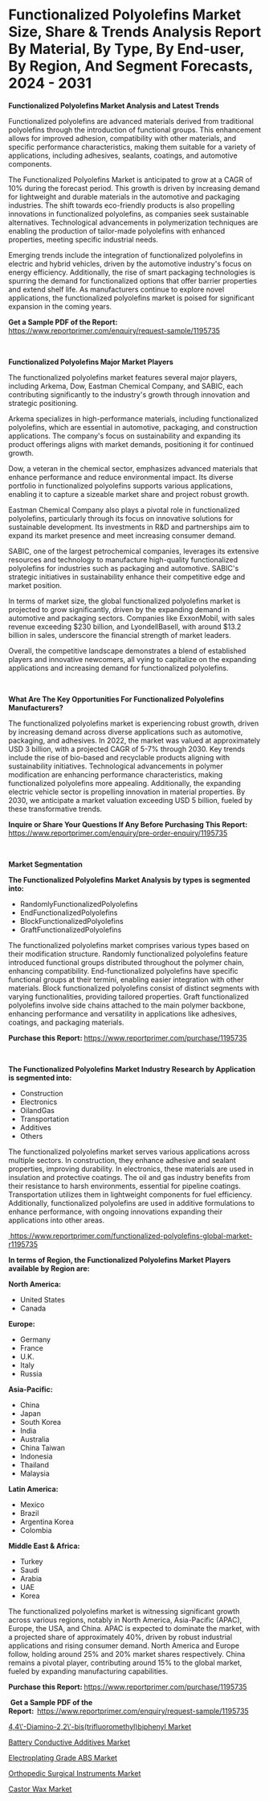 <p><h1>Functionalized Polyolefins Market Size, Share & Trends Analysis Report By Material, By Type, By End-user, By Region, And Segment Forecasts, 2024 - 2031</h1></p><p><strong>Functionalized Polyolefins Market Analysis and Latest Trends</strong></p>
<p><p>Functionalized polyolefins are advanced materials derived from traditional polyolefins through the introduction of functional groups. This enhancement allows for improved adhesion, compatibility with other materials, and specific performance characteristics, making them suitable for a variety of applications, including adhesives, sealants, coatings, and automotive components. </p><p>The Functionalized Polyolefins Market is anticipated to grow at a CAGR of 10% during the forecast period. This growth is driven by increasing demand for lightweight and durable materials in the automotive and packaging industries. The shift towards eco-friendly products is also propelling innovations in functionalized polyolefins, as companies seek sustainable alternatives. Technological advancements in polymerization techniques are enabling the production of tailor-made polyolefins with enhanced properties, meeting specific industrial needs.</p><p>Emerging trends include the integration of functionalized polyolefins in electric and hybrid vehicles, driven by the automotive industry's focus on energy efficiency. Additionally, the rise of smart packaging technologies is spurring the demand for functionalized options that offer barrier properties and extend shelf life. As manufacturers continue to explore novel applications, the functionalized polyolefins market is poised for significant expansion in the coming years.</p></p>
<p><strong>Get a Sample PDF of the Report:&nbsp;</strong> <a href="https://www.reportprimer.com/enquiry/request-sample/1195735">https://www.reportprimer.com/enquiry/request-sample/1195735</a></p>
<p>&nbsp;</p>
<p><strong>Functionalized Polyolefins Major Market Players</strong></p>
<p><p>The functionalized polyolefins market features several major players, including Arkema, Dow, Eastman Chemical Company, and SABIC, each contributing significantly to the industry's growth through innovation and strategic positioning.</p><p>Arkema specializes in high-performance materials, including functionalized polyolefins, which are essential in automotive, packaging, and construction applications. The company's focus on sustainability and expanding its product offerings aligns with market demands, positioning it for continued growth.</p><p>Dow, a veteran in the chemical sector, emphasizes advanced materials that enhance performance and reduce environmental impact. Its diverse portfolio in functionalized polyolefins supports various applications, enabling it to capture a sizeable market share and project robust growth.</p><p>Eastman Chemical Company also plays a pivotal role in functionalized polyolefins, particularly through its focus on innovative solutions for sustainable development. Its investments in R&D and partnerships aim to expand its market presence and meet increasing consumer demand.</p><p>SABIC, one of the largest petrochemical companies, leverages its extensive resources and technology to manufacture high-quality functionalized polyolefins for industries such as packaging and automotive. SABIC's strategic initiatives in sustainability enhance their competitive edge and market position.</p><p>In terms of market size, the global functionalized polyolefins market is projected to grow significantly, driven by the expanding demand in automotive and packaging sectors. Companies like ExxonMobil, with sales revenue exceeding $230 billion, and LyondellBasell, with around $13.2 billion in sales, underscore the financial strength of market leaders.</p><p>Overall, the competitive landscape demonstrates a blend of established players and innovative newcomers, all vying to capitalize on the expanding applications and increasing demand for functionalized polyolefins.</p></p>
<p>&nbsp;</p>
<p><strong>What Are The Key Opportunities For Functionalized Polyolefins Manufacturers?</strong></p>
<p><p>The functionalized polyolefins market is experiencing robust growth, driven by increasing demand across diverse applications such as automotive, packaging, and adhesives. In 2022, the market was valued at approximately USD 3 billion, with a projected CAGR of 5-7% through 2030. Key trends include the rise of bio-based and recyclable products aligning with sustainability initiatives. Technological advancements in polymer modification are enhancing performance characteristics, making functionalized polyolefins more appealing. Additionally, the expanding electric vehicle sector is propelling innovation in material properties. By 2030, we anticipate a market valuation exceeding USD 5 billion, fueled by these transformative trends.</p></p>
<p><strong>Inquire or Share Your Questions If Any Before Purchasing This Report:</strong> <a href="https://www.reportprimer.com/enquiry/pre-order-enquiry/1195735">https://www.reportprimer.com/enquiry/pre-order-enquiry/1195735</a></p>
<p>&nbsp;</p>
<p><strong>Market Segmentation</strong></p>
<p><strong>The Functionalized Polyolefins Market Analysis by types is segmented into:</strong></p>
<p><ul><li>RandomlyFunctionalizedPolyolefins</li><li>EndFunctionalizedPolyolefins</li><li>BlockFunctionalizedPolyolefins</li><li>GraftFunctionalizedPolyolefins</li></ul></p>
<p><p>The functionalized polyolefins market comprises various types based on their modification structure. Randomly functionalized polyolefins feature introduced functional groups distributed throughout the polymer chain, enhancing compatibility. End-functionalized polyolefins have specific functional groups at their termini, enabling easier integration with other materials. Block functionalized polyolefins consist of distinct segments with varying functionalities, providing tailored properties. Graft functionalized polyolefins involve side chains attached to the main polymer backbone, enhancing performance and versatility in applications like adhesives, coatings, and packaging materials.</p></p>
<p><strong>Purchase this Report:&nbsp;</strong><a href="https://www.reportprimer.com/purchase/1195735">https://www.reportprimer.com/purchase/1195735</a></p>
<p>&nbsp;</p>
<p><strong>The Functionalized Polyolefins Market Industry Research by Application is segmented into:</strong></p>
<p><ul><li>Construction</li><li>Electronics</li><li>OilandGas</li><li>Transportation</li><li>Additives</li><li>Others</li></ul></p>
<p><p>The functionalized polyolefins market serves various applications across multiple sectors. In construction, they enhance adhesive and sealant properties, improving durability. In electronics, these materials are used in insulation and protective coatings. The oil and gas industry benefits from their resistance to harsh environments, essential for pipeline coatings. Transportation utilizes them in lightweight components for fuel efficiency. Additionally, functionalized polyolefins are used in additive formulations to enhance performance, with ongoing innovations expanding their applications into other areas.</p></p>
<p><a href="https://www.reportprimer.com/functionalized-polyolefins-global-market-r1195735">&nbsp;https://www.reportprimer.com/functionalized-polyolefins-global-market-r1195735</a></p>
<p><strong>In terms of Region, the Functionalized Polyolefins Market Players available by Region are:</strong></p>
<p>
    <p> <strong> North America: </strong>
        <ul>
            <li>United States</li>
            <li>Canada</li>
        </ul>
        </p> 
    <p> <strong> Europe: </strong>
        <ul>
            <li>Germany</li>
            <li>France</li>
            <li>U.K.</li>
            <li>Italy</li>
            <li>Russia</li>
        </ul>
        </p> 
    <p> <strong> Asia-Pacific: </strong>
        <ul>
            <li>China</li>
            <li>Japan</li>
            <li>South Korea</li>
            <li>India</li>
            <li>Australia</li>
            <li>China Taiwan</li>
            <li>Indonesia</li>
            <li>Thailand</li>
            <li>Malaysia</li>
        </ul>
        </p> 
    <p> <strong> Latin America: </strong>
        <ul>
            <li>Mexico</li>
            <li>Brazil</li>
            <li>Argentina Korea</li>
            <li>Colombia</li>
        </ul>
        </p> 
    <p> <strong> Middle East & Africa: </strong>
        <ul>
            <li>Turkey</li>
            <li>Saudi</li>
            <li>Arabia</li>
            <li>UAE</li>
            <li>Korea</li>
        </ul>
    </p>
    </p>
<p><p>The functionalized polyolefins market is witnessing significant growth across various regions, notably in North America, Asia-Pacific (APAC), Europe, the USA, and China. APAC is expected to dominate the market, with a projected share of approximately 40%, driven by robust industrial applications and rising consumer demand. North America and Europe follow, holding around 25% and 20% market shares respectively. China remains a pivotal player, contributing around 15% to the global market, fueled by expanding manufacturing capabilities.</p></p>
<p><strong>Purchase this Report: </strong><a href="https://www.reportprimer.com/purchase/1195735">https://www.reportprimer.com/purchase/1195735</a></p>
<p>&nbsp;<strong>Get a Sample PDF of the Report:&nbsp;&nbsp;</strong><a href="https://www.reportprimer.com/enquiry/request-sample/1195735">https://www.reportprimer.com/enquiry/request-sample/1195735</a></p>
<p><strong></strong></p>
<p><p><a href="https://github.com/jeffreybishop26/Market-Research-Report-List-1/blob/main/44-diamino-22-bistrifluoromethylbiphenyl-market.md">4,4\'-Diamino-2,2\'-bis(trifluoromethyl)biphenyl Market</a></p><p><a href="https://medium.com/@raoulboyer2023/emerging-market-trends-and-regional-analysis-of-battery-conductive-additives-market-forecasted-for-e78b5780a384">Battery Conductive Additives Market</a></p><p><a href="https://issuu.com/reportprime-2/docs/electroplating-grade-abs-market-siz_17360db34dc1b4">Electroplating Grade ABS Market</a></p><p><a href="https://www.linkedin.com/pulse/global-orthopedic-surgical-instruments-market-share-growth-1ovye?trackingId=P%2BjSPI0CRVCGkakt560LmQ%3D%3D">Orthopedic Surgical Instruments Market</a></p><p><a href="https://www.linkedin.com/pulse/castor-wax-market-trends-analysis-opportunities-challenges-8hcue?trackingId=8v%2BPuNbJRJiv8Q6rLmaJmA%3D%3D">Castor Wax Market</a></p></p>